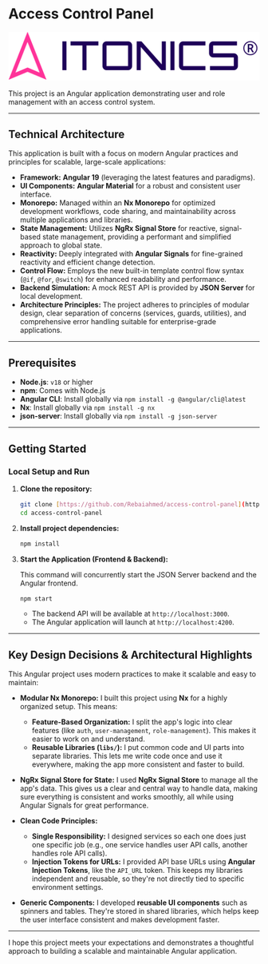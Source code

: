 # Access Control Panel

![ITONICS Logo](https://github.com/Rebaiahmed/access-control-panel/blob/main/apps/access-control-panel/src/assets/itonics.svg)

This project is an Angular application demonstrating user and role management with an access control system.

---

## Technical Architecture

This application is built with a focus on modern Angular practices and principles for scalable, large-scale applications:

* **Framework:** **Angular 19** (leveraging the latest features and paradigms).
* **UI Components:** **Angular Material** for a robust and consistent user interface.
* **Monorepo:** Managed within an **Nx Monorepo** for optimized development workflows, code sharing, and maintainability across multiple applications and libraries.
* **State Management:** Utilizes **NgRx Signal Store** for reactive, signal-based state management, providing a performant and simplified approach to global state.
* **Reactivity:** Deeply integrated with **Angular Signals** for fine-grained reactivity and efficient change detection.
* **Control Flow:** Employs the new built-in template control flow syntax (`@if`, `@for`, `@switch`) for enhanced readability and performance.
* **Backend Simulation:** A mock REST API is provided by **JSON Server** for local development.
* **Architecture Principles:** The project adheres to principles of modular design, clear separation of concerns (services, guards, utilities), and comprehensive error handling suitable for enterprise-grade applications.

---

## Prerequisites

* **Node.js**: `v18` or higher
* **npm**: Comes with Node.js
* **Angular CLI**: Install globally via `npm install -g @angular/cli@latest`
* **Nx**: Install globally via `npm install -g nx`
* **json-server**: Install globally via `npm install -g json-server`

---

## Getting Started

### Local Setup and Run

1.  **Clone the repository:**

    ```bash
    git clone [https://github.com/Rebaiahmed/access-control-panel](https://github.com/Rebaiahmed/access-control-panel)
    cd access-control-panel
    ```
2.  **Install project dependencies:**

    ```bash
    npm install
    ```
3.  **Start the Application (Frontend & Backend):**

    This command will concurrently start the JSON Server backend and the Angular frontend.

    ```bash
    npm start
    ```

    * The backend API will be available at `http://localhost:3000`.
    * The Angular application will launch at `http://localhost:4200`.

---

## Key Design Decisions & Architectural Highlights

This Angular project uses modern practices to make it scalable and easy to maintain:

* **Modular Nx Monorepo:** I built this project using **Nx** for a highly organized setup. This means:

    * **Feature-Based Organization:** I split the app's logic into clear features (like `auth`, `user-management`, `role-management`). This makes it easier to work on and understand.
    * **Reusable Libraries (`libs/`):** I put common code and UI parts into separate libraries. This lets me write code once and use it everywhere, making the app more consistent and faster to build.

* **NgRx Signal Store for State:** I used **NgRx Signal Store** to manage all the app's data. This gives us a clear and central way to handle data, making sure everything is consistent and works smoothly, all while using Angular Signals for great performance.

* **Clean Code Principles:**

    * **Single Responsibility:** I designed services so each one does just one specific job (e.g., one service handles user API calls, another handles role API calls).
    * **Injection Tokens for URLs:** I provided API base URLs using **Angular Injection Tokens**, like the `API_URL` token. This keeps my libraries independent and reusable, so they're not directly tied to specific environment settings.

* **Generic Components:** I developed **reusable UI components** such as spinners and tables. They're stored in shared libraries, which helps keep the user interface consistent and makes development faster.

---

I hope this project meets your expectations and demonstrates a thoughtful approach to building a scalable and maintainable Angular application.
